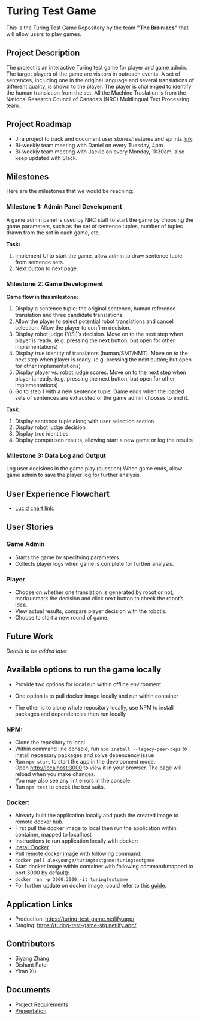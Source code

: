 # Turing Test Game
This is the Turing Test Game Repository by the team **"The Brainiacs"** that will allow users to play games.

## Project Description
The project is an interactive Turing test game for player and game admin. The target players of the game are visitors in outreach events. A set of sentences, including one in the original language and several translations of different quality, is shown to the player. The player is challenged to identify the human translation from the set. All the Machine Traslation is from the National Research Council of Canada’s (NRC) Multilingual Text Processing team.

## Project Roadmap

* Jira project to track and document user stories/features and sprints [link](https://siyangzhang.atlassian.net/jira/software/projects/TTG/boards/2).
* Bi-weekly team meeting with Daniel on every Tuesday, 4pm
* Bi-weekly team meeting with Jackie on every Monday, 11:30am, also keep updated with Slack.

## Milestones
Here are the milestones that we would be reaching:

### Milestone 1: Admin Panel Development
A game admin panel is used by NRC staff to start the game by choosing the game parameters, such as the set of sentence tuples, number of tuples drawn from the set in each game, etc.

**Task:**
1. Implement UI to start the game, allow admin to draw sentence tuple from sentence sets. 
2. Next button to next page.

### Milestone 2: Game Development
**Game flow in this milestone:**
1. Display a sentence tuple: the original sentence, human reference translation and three candidate translations.
2. Allow the player to select potential robot translations and cancel selection. Allow the player to confirm decision.
3. Display robot judge (YiSi)’s decision. Move on to the next step when player is ready. (e.g. pressing the next button; but open for other implementations)
4. Display true identity of translators (human/SMT/NMT). Move on to the next step when player is ready. (e.g. pressing the next button; but open for other implementations)
5. Display player vs. robot judge scores. Move on to the next step when player is ready. (e.g. pressing the next button; but open for other implementations)
6. Go to step 1 with a new sentence tuple. Game ends when the loaded sets of sentences are exhausted or the game admin chooses to end it.

**Task:**
1. Display sentence tuple along with user selection section
2. Display robot judge decision
3. Display true identities
4. Display comparison results, allowing start a new game or log the results

### Milestone 3: Data Log and Output
Log user decisions in the game play.(question)
When game ends, allow game admin to save the player log for further analysis.

## User Experience Flowchart   
* [Lucid chart link](https://lucid.app/lucidchart/558ca1b9-91ad-4aba-b89b-14e96a641019/edit?viewport_loc=61%2C-156%2C1935%2C1555%2C0_0&invitationId=inv_673d2537-0e21-4ddd-bd03-db72b98c2599#).

## User Stories

### Game Admin
* Starts the game by specifying parameters.
* Collects player logs when game is complete for further analysis.

### Player
* Choose on whether one translation is generated by robot or not, mark/unmark the decision and click next button to check the robot’s idea.
* View actual results, compare player decision with the robot’s.
* Choose to start a new round of game.

## Future Work
*Details to be added later*

## Available options to run the game locally

* Provide two options for local run within offline environment 

* One option is to pull docker image locally and run within container 

* The other is to clone whole repository locally, use NPM to install packages and dependencies then run locally

### NPM:

* Clone the repository to local
* Within command line console, run `npm install --legacy-peer-deps` to install necessary packages and solve depencency issue
* Run `npm start` to start the app in the development mode.\
Open [http://localhost:3000](http://localhost:3000) to view it in your browser.
The page will reload when you make changes.\
You may also see any lint errors in the console.
* Run `npm test` to check the test suits.

### Docker: 
* Already built the application locally and push the created image to remote docker hub.
* First pull the docker image to local then run the application within container, mapped to localhost
* Instructions to run application locally with docker:
* [Install Docker](https://docs.docker.com/desktop/)
* Pull [remote docker image](https://hub.docker.com/r/alexyoungz/turingtestgame/tags) with following command:
* `docker pull alexyoungz/turingtestgame:turingtestgame`
* Start docker image within container with following command(mapped to port 3000 by default):  
* `docker run -p 3000:3000 -it turingtestgame`
* For further update on docker image, could refer to this [guide](https://code.visualstudio.com/docs/containers/quickstart-node).

## Application Links
* Production: https://turing-test-game.netlify.app/
* Staging: https://turing-test-game-stg.netlify.app/

## Contributors
* Siyang Zhang
* Dishant Patel
* Yiran Xu

## Documents
* [Project Requirements](docs/Project%20Requirements.docx)
* [Presentation](docs/Presentation.pptx)